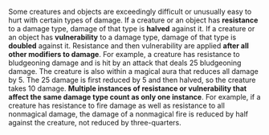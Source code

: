 Some creatures and objects are exceedingly difficult or unusually easy to hurt with certain types of damage. If a creature or an object has **resistance** to a damage type, damage of that type is **halved** against it. If a creature or an object has **vulnerability** to a damage type, damage of that type is **doubled** against it. Resistance and then vulnerability are applied **after all other modifiers to damage**. For example, a creature has resistance to bludgeoning damage and is hit by an attack that deals 25 bludgeoning damage. The creature is also within a magical aura that reduces all damage by 5. The 25 damage is first reduced by 5 and then halved, so the creature takes 10 damage. **Multiple instances of resistance or vulnerability that affect the same damage type count as only one instance**. For example, if a creature has resistance to fire damage as well as resistance to all nonmagical damage, the damage of a nonmagical fire is reduced by half against the creature, not reduced by three-quarters.
